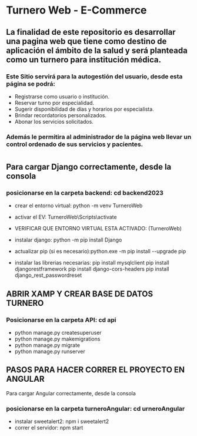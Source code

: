 # Turnero Web - E-Commerce

## La finalidad de este repositorio es desarrollar una pagina web que tiene como destino de aplicación el ámbito de la salud y será planteada como un turnero para institución médica.

### Este Sitio servirá para la autogestión del usuario, desde esta página se podrá:

- Registrarse como usuario o institución.
- Reservar turno por especialidad.
- Sugerir disponibilidad de días y horarios por especialista.
- Brindar recordatorios personalizados.
- Abonar los servicios solicitados.

### Además le permitira al administrador de la página web llevar un control ordenado de sus servicios y pacientes.
#
## Para cargar Django correctamente, desde la consola
 
### posicionarse en la carpeta backend: cd backend2023
- crear el entorno virtual: python -m venv TurneroWeb 
- activar el EV: TurneroWeb\Scripts\activate
- VERIFICAR QUE ENTORNO VIRTUAL ESTA ACTIVADO:
   (TurneroWeb) 

- instalar django: python -m pip install Django
- actualizar pip (si es necesario):python.exe -m pip install --upgrade pip
- instalar las librerias necesarias: 
  pip install mysqlclient
	pip install djangorestframework
	pip install django-cors-headers
	pip install django_rest_passwordreset

## ABRIR XAMP Y CREAR BASE DE DATOS TURNERO
 
### Posicionarse en la carpeta API: cd api

- python manage.py createsuperuser
- python manage.py makemigrations
- python manage.py migrate
- python manage.py runserver

## PASOS PARA HACER CORRER EL PROYECTO EN ANGULAR

Para cargar Angular correctamente, desde la consola
 
### posicionarse en la carpeta turneroAngular: cd urneroAngular
- instalar sweetalert2: npm i sweetalert2
- correr el servidor: npm start
